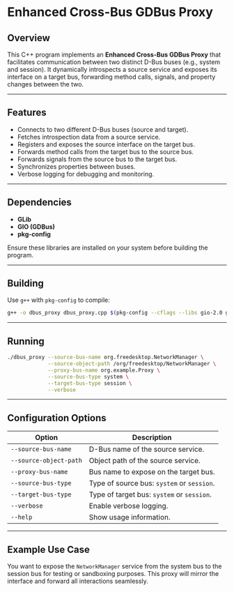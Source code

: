 # Enhanced Cross-Bus GDBus Proxy

## Overview

This C++ program implements an **Enhanced Cross-Bus GDBus Proxy** that facilitates communication between two distinct D-Bus buses (e.g., system and session). It dynamically introspects a source service and exposes its interface on a target bus, forwarding method calls, signals, and property changes between the two.

---

## Features

- Connects to two different D-Bus buses (source and target).
- Fetches introspection data from a source service.
- Registers and exposes the source interface on the target bus.
- Forwards method calls from the target bus to the source bus.
- Forwards signals from the source bus to the target bus.
- Synchronizes properties between buses.
- Verbose logging for debugging and monitoring.

---

## Dependencies

- **GLib**
- **GIO (GDBus)**
- **pkg-config**

Ensure these libraries are installed on your system before building the program.

---

## Building

Use `g++` with `pkg-config` to compile:

```bash
g++ -o dbus_proxy dbus_proxy.cpp $(pkg-config --cflags --libs gio-2.0 glib-2.0)
```

---

## Running

```bash
./dbus_proxy --source-bus-name org.freedesktop.NetworkManager \
             --source-object-path /org/freedesktop/NetworkManager \
             --proxy-bus-name org.example.Proxy \
             --source-bus-type system \
             --target-bus-type session \
             --verbose
```

---

## Configuration Options

| Option                  | Description |
|------------------------|-------------|
| `--source-bus-name`     | D-Bus name of the source service. |
| `--source-object-path`  | Object path of the source service. |
| `--proxy-bus-name`      | Bus name to expose on the target bus. |
| `--source-bus-type`     | Type of source bus: `system` or `session`. |
| `--target-bus-type`     | Type of target bus: `system` or `session`. |
| `--verbose`             | Enable verbose logging. |
| `--help`                | Show usage information. |

---

## Example Use Case

You want to expose the `NetworkManager` service from the system bus to the session bus for testing or sandboxing purposes. This proxy will mirror the interface and forward all interactions seamlessly.

